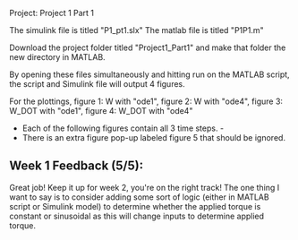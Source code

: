 Project: Project 1 Part 1

The simulink file is titled "P1_pt1.slx"
The matlab file is titled "P1P1.m"

Download the project folder titled "Project1_Part1" and make that folder the new directory in MATLAB.

By opening these files simultaneously and hitting run on the MATLAB script, the script and Simulink file will output 4 figures.

For the plottings, figure 1: W with "ode1", figure 2: W with "ode4", figure 3: W_DOT with "ode1", figure 4: W_DOT with "ode4"
- Each of the following figures contain all 3 time steps. -
- There is an extra figure pop-up labeled figure 5 that should be ignored. 

## Week 1 Feedback (5/5):
Great job! Keep it up for week 2, you're on the right track! The one thing I want to say is to consider adding some sort of logic (either in MATLAB script or Simulink model) to determine whether the applied torque is constant or sinusoidal as this will change inputs to determine applied torque. 

